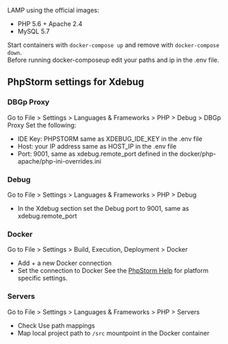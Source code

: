 LAMP using the official images:  
 - PHP 5.6 + Apache 2.4
 - MySQL 5.7

Start containers with `docker-compose up` and remove with `docker-compose down`.  
Before running docker-composeup edit your paths and ip in the .env file. 

## PhpStorm settings for Xdebug 

### DBGp Proxy 
Go to File > Settings > Languages & Frameworks > PHP > Debug > DBGp Proxy
Set the following:  
- IDE Key: PHPSTORM same as XDEBUG_IDE_KEY in the .env file 
- Host: your IP address same as HOST_IP in the .env file 
- Port: 9001, same as xdebug.remote_port defined in the docker/php-apache/php-ini-overrides.ini 

### Debug 
Go to File > Settings > Languages & Frameworks > PHP > Debug 
- In the Xdebug section set the Debug port to 9001, same as xdebug.remote_port 

### Docker 
Go to File > Settings > Build, Execution, Deployment > Docker 
- Add + a new Docker connection 
- Set the connection to Docker
See the [PhpStorm Help](https://www.jetbrains.com/help/phpstorm/docker-connection-settings.html) for platform specific settings. 

### Servers 
Go to File > Settings > Languages & Frameworks > PHP > Servers 
- Check Use path mappings 
- Map local project path to `/src` mountpoint in the Docker container
